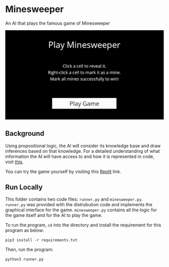 # Minesweeper

An AI that plays the famous game of Minesweeper

![Demo gif](https://github.com/dmp990/cs50ai/blob/main/project1/minesweeper/assets/demo.gif)

## Background

Using propositional logic, the AI will consider its knowledge base and draw inferences based on that knowledge. For a detailed understanding of what information the AI will have access to and how it is represented in code, visit [this](https://cs50.harvard.edu/ai/2020/projects/1/minesweeper/#background).

You can try the game yourself by visiting this [Replit](https://replit.com/@AsadAli5/AIMinesweeper) link.

## Run Locally

This folder contains two code files: `runner.py` and `minesweeper.py`. `runner.py` was provided with the distrubution code and implements the graphical interface for the game. `minesweeper.py` contains all the logic for the game itself and for the AI to play the game.

To run the program, `cd` into the directory and install the requirement for this program as below:

```shell
pip3 install -r requirements.txt
```

Then, run the program:

```shell
python3 runner.py
```
